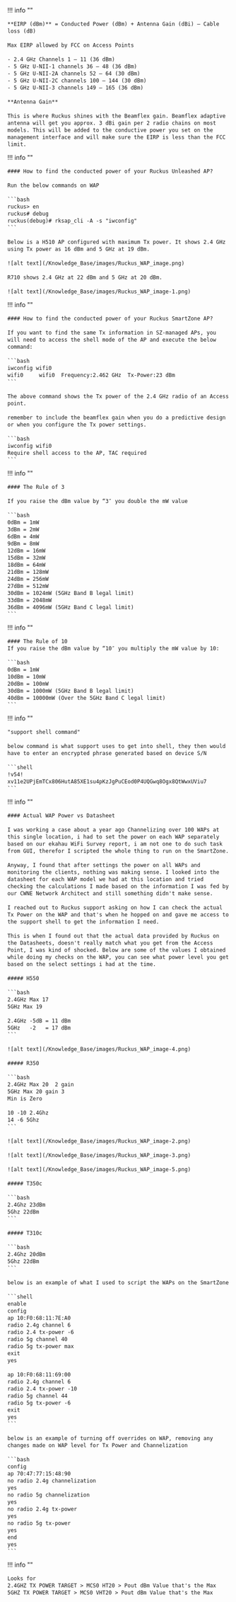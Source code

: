 !!! info ""

    **EIRP (dBm)** = Conducted Power (dBm) + Antenna Gain (dBi) – Cable loss (dB)

    Max EIRP allowed by FCC on Access Points

    - 2.4 GHz Channels 1 – 11 (36 dBm)
    - 5 GHz U-NII-1 channels 36 – 48 (36 dBm)
    - 5 GHz U-NII-2A channels 52 – 64 (30 dBm)
    - 5 GHz U-NII-2C channels 100 – 144 (30 dBm)
    - 5 GHz U-NII-3 channels 149 – 165 (36 dBm)

    **Antenna Gain**

    This is where Ruckus shines with the Beamflex gain. Beamflex adaptive antenna will get you approx. 3 dBi gain per 2 radio chains on most models. This will be added to the conductive power you set on the management interface and will make sure the EIRP is less than the FCC limit.

!!! info ""

    #### How to find the conducted power of your Ruckus Unleashed AP?

    Run the below commands on WAP

    ```bash
    ruckus> en
    ruckus# debug
    ruckus(debug)# rksap_cli -A -s "iwconfig"
    ```

    Below is a H510 AP configured with maximum Tx power. It shows 2.4 GHz using Tx power as 16 dBm and 5 GHz at 19 dBm.

    ![alt text](/Knowledge_Base/images/Ruckus_WAP_image.png)

    R710 shows 2.4 GHz at 22 dBm and 5 GHz at 20 dBm.
    
    ![alt text](/Knowledge_Base/images/Ruckus_WAP_image-1.png)

!!! info ""

    #### How to find the conducted power of your Ruckus SmartZone AP?

    If you want to find the same Tx information in SZ-managed APs, you will need to access the shell mode of the AP and execute the below command:

    ```bash
    iwconfig wifi0
    wifi0     wifi0  Frequency:2.462 GHz  Tx-Power:23 dBm
    ```

    The above command shows the Tx power of the 2.4 GHz radio of an Access point.

    remember to include the beamflex gain when you do a predictive design or when you configure the Tx power settings. 

    ```bash
    iwconfig wifi0
    Require shell access to the AP, TAC required
    ```

!!! info ""

    #### The Rule of 3

    If you raise the dBm value by “3″ you double the mW value

    ```bash
    0dBm = 1mW
    3dBm = 2mW
    6dBm = 4mW
    9dBm = 8mW
    12dBm = 16mW
    15dBm = 32mW
    18dBm = 64mW
    21dBm = 128mW
    24dBm = 256mW
    27dBm = 512mW
    30dBm = 1024mW (5GHz Band B legal limit)
    33dBm = 2048mW
    36dBm = 4096mW (5GHz Band C legal limit)
    ```

!!! info ""

    #### The Rule of 10
    If you raise the dBm value by “10″ you multiply the mW value by 10:

    ```bash
    0dBm = 1mW
    10dBm = 10mW
    20dBm = 100mW
    30dBm = 1000mW (5GHz Band B legal limit)
    40dBm = 10000mW (Over the 5GHz Band C legal limit)
    ```

!!! info ""

    "support shell command"

    below command is what support uses to get into shell, they then would have to enter an encrypted phrase generated based on device S/N

    ```shell
    !v54!
    xv11e2UPjEmTCx806HutA85XE1su4pKzJgPuCEod0P4UQGwq8Ogx8QtWwxUViu7
    ```

!!! info ""

    #### Actual WAP Power vs Datasheet

    I was working a case about a year ago Channelizing over 100 WAPs at this single location, i had to set the power on each WAP separately based on our ekahau WiFi Survey report, i am not one to do such task from GUI, therefor I scripted the whole thing to run on the SmartZone.

    Anyway, I found that after settings the power on all WAPs and monitoring the clients, nothing was making sense. I looked into the datasheet for each WAP model we had at this location and tried checking the calculations I made based on the information I was fed by our CWNE Network Architect and still something didn't make sense.

    I reached out to Ruckus support asking on how I can check the actual Tx Power on the WAP and that's when he hopped on and gave me access to the support shell to get the information I need.

    This is when I found out that the actual data provided by Ruckus on the Datasheets, doesn't really match what you get from the Access Point, I was kind of shocked. Below are some of the values I obtained while doing my checks on the WAP, you can see what power level you get based on the select settings i had at the time.

    ##### H550

    ```bash
    2.4GHz Max 17
    5GHz Max 19

    2.4GHz -5dB = 11 dBm
    5GHz   -2   = 17 dBm
    ```
    
    ![alt text](/Knowledge_Base/images/Ruckus_WAP_image-4.png)

    ##### R350

    ```bash
    2.4GHz Max 20  2 gain
    5GHz Max 20 gain 3
    Min is Zero
    
    10 -10 2.4Ghz
    14 -6 5Ghz
    ```

    ![alt text](/Knowledge_Base/images/Ruckus_WAP_image-2.png)

    ![alt text](/Knowledge_Base/images/Ruckus_WAP_image-3.png)

    ![alt text](/Knowledge_Base/images/Ruckus_WAP_image-5.png)

    ##### T350c

    ```bash
    2.4Ghz 23dBm
    5Ghz 22dBm
    ```

    ##### T310c

    ```bash
    2.4Ghz 20dBm
    5Ghz 22dBm 
    ```

    below is an example of what I used to script the WAPs on the SmartZone

    ```shell
    enable
    config
    ap 10:F0:68:11:7E:A0
    radio 2.4g channel 6
    radio 2.4 tx-power -6
    radio 5g channel 40
    radio 5g tx-power max
    exit
    yes

    ap 10:F0:68:11:69:00
    radio 2.4g channel 6
    radio 2.4 tx-power -10
    radio 5g channel 44
    radio 5g tx-power -6
    exit
    yes
    ```

    below is an example of turning off overrides on WAP, removing any changes made on WAP level for Tx Power and Channelization

    ```bash
    config
    ap 70:47:77:15:48:90
    no radio 2.4g channelization
    yes
    no radio 5g channelization
    yes
    no radio 2.4g tx-power
    yes
    no radio 5g tx-power
    yes
    end
    yes
    ```

!!! info ""

    Looks for
    2.4GHZ TX POWER TARGET > MCS0 HT20 > Pout dBm Value that's the Max
    5GHZ TX POWER TARGET > MCS0 VHT20 > Pout dBm Value that's the Max
